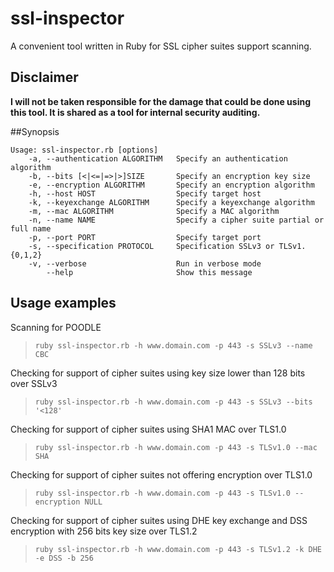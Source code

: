 ssl-inspector
=============

A convenient tool written in Ruby for SSL cipher suites support scanning.

## Disclaimer

**I will not be taken responsible for the damage that could be done using this tool. It is shared as a tool for internal security auditing.**

##Synopsis
```text
Usage: ssl-inspector.rb [options]
    -a, --authentication ALGORITHM   Specify an authentication algorithm
    -b, --bits [<|<=|=>|>]SIZE       Specify an encryption key size
    -e, --encryption ALGORITHM       Specify an encryption algorithm
    -h, --host HOST                  Specify target host
    -k, --keyexchange ALGORITHM      Specify a keyexchange algorithm
    -m, --mac ALGORITHM              Specify a MAC algorithm
    -n, --name NAME                  Specify a cipher suite partial or full name
    -p, --port PORT                  Specify target port
    -s, --specification PROTOCOL     Specification SSLv3 or TLSv1.{0,1,2}
    -v, --verbose                    Run in verbose mode
        --help                       Show this message
```

## Usage examples

Scanning for POODLE
>```ruby ssl-inspector.rb -h www.domain.com -p 443 -s SSLv3 --name CBC```

Checking for support of cipher suites using key size lower than 128 bits over SSLv3
>```ruby ssl-inspector.rb -h www.domain.com -p 443 -s SSLv3 --bits '<128'```

Checking for support of cipher suites using SHA1 MAC over TLS1.0
>```ruby ssl-inspector.rb -h www.domain.com -p 443 -s TLSv1.0 --mac SHA```

Checking for support of cipher suites not offering encryption over TLS1.0 
>```ruby ssl-inspector.rb -h www.domain.com -p 443 -s TLSv1.0 --encryption NULL```

Checking for support of cipher suites using DHE key exchange and DSS encryption with 256 bits key size over TLS1.2
>```ruby ssl-inspector.rb -h www.domain.com -p 443 -s TLSv1.2 -k DHE -e DSS -b 256```

